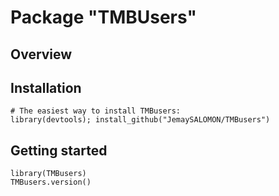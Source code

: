 Package "TMBUsers"
===================

## Overview


## Installation

```{r, eval = FALSE}
# The easiest way to install TMBusers:
library(devtools); install_github("JemaySALOMON/TMBusers")
```


## Getting started

```{r, eval = FALSE}
library(TMBusers)
TMBusers.version()
```